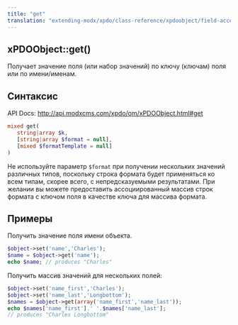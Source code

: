 ```yaml
---
title: "get"
translation: "extending-modx/xpdo/class-reference/xpdoobject/field-accessors/get"
---
```


## xPDOObject::get()

Получает значение поля (или набор значений) по ключу (ключам) поля или по имени/именам.

## Синтаксис

API Docs: <http://api.modxcms.com/xpdo/om/xPDOObject.html#get>

```php
mixed get(
   string|array $k,
   [string|array $format = null],
   [mixed $formatTemplate = null]
)
```

Не используйте параметр `$format` при получении нескольких значений различных типов, поскольку строка формата будет применяться ко всем типам, скорее всего, с непредсказуемыми результатами. При желании вы можете предоставить ассоциированный массив строк формата с ключом поля в качестве ключа для массива формата.

## Примеры

Получить значение поля имени объекта.

```php
$object->set('name','Charles');
$name = $object->get('name');
echo $name; // produces "Charles"
```

Получить массив значений для нескольких полей:

```php
$object->set('name_first','Charles');
$object->set('name_last','Longbottom');
$names = $object->get(array('name_first','name_last'));
echo $names['name_first'].' '.$names['name_last'];
// produces "Charles Longbottom"
```
